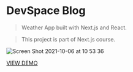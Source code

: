 # DevSpace Blog

> Weather App built with Next.js and React.

> This project is part of Next.js course.

![Screen Shot 2021-10-06 at 10 53 36](https://user-images.githubusercontent.com/82881295/136162508-6084a6c6-2c6d-48c7-a930-92337f2325b3.png 'Weather App')

[VIEW DEMO](https://meital-next-weather-app-bf2b06ryu-meitalcohen1.vercel.app/)
